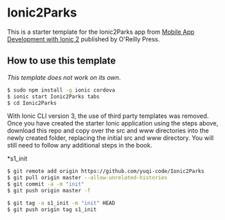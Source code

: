 # Ionic2Parks

This is a starter template for the Ionic2Parks app from [Mobile App Development with Ionic 2](http://www.ionic2book.com/) published by O'Reilly Press.

## How to use this template

*This template does not work on its own*.

```bash
$ sudo npm install -g ionic cordova
$ ionic start Ionic2Parks tabs
$ cd Ionic2Parks
```

With Ionic CLI version 3, the use of third party templates was removed. Once you have created the starter Ionic application using the steps above, download this repo and copy over the src and www directories into the newly created folder, replacing the initial src and www directory. You will still need to follow any additional steps in the book.

*s1_init

```bash
$ git remote add origin https://github.com/yuqi-code/Ionic2Parks
$ git pull origin master --allow-unrelated-histories
$ git commit -a -m "init"
$ git push origin master -f

$ git tag -a s1_init -m "init" HEAD
$ git push origin tag s1_init
```
